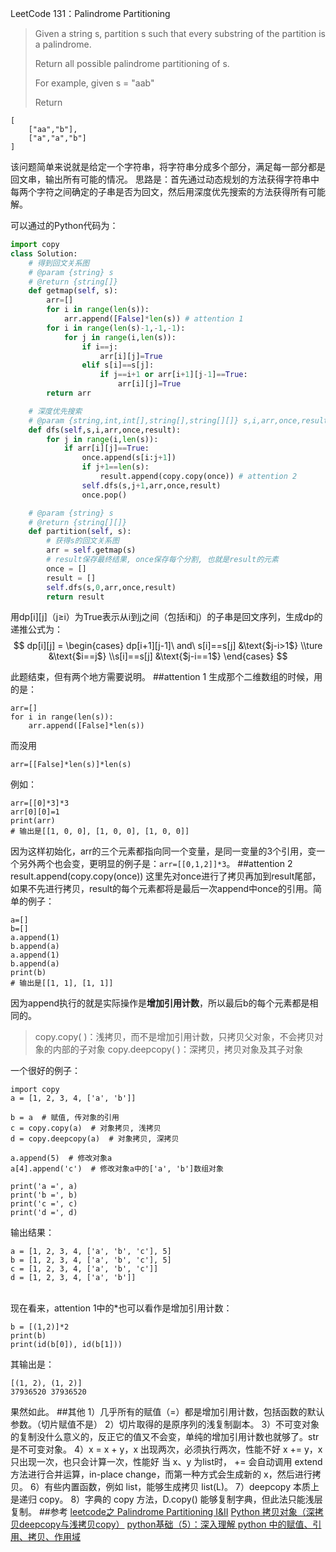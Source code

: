 LeetCode 131：Palindrome Partitioning
> Given a string s, partition s such that every substring of the partition is a palindrome.
> 
> Return all possible palindrome partitioning of s.
> 
>For example, given s = "aab"
>
>Return
>
	[
		["aa","b"],
		["a","a","b"]
	]
>

该问题简单来说就是给定一个字符串，将字符串分成多个部分，满足每一部分都是回文串，输出所有可能的情况。
思路是：首先通过动态规划的方法获得字符串中每两个字符之间确定的子串是否为回文，然后用深度优先搜索的方法获得所有可能解。

可以通过的Python代码为：
```Python
import copy
class Solution:
    # 得到回文关系图
    # @param {string} s
    # @return {string[]}
    def getmap(self, s):
        arr=[]
        for i in range(len(s)):
            arr.append([False]*len(s)) # attention 1
        for i in range(len(s)-1,-1,-1):
            for j in range(i,len(s)):
                if i==j:
                    arr[i][j]=True
                elif s[i]==s[j]:
                    if j==i+1 or arr[i+1][j-1]==True:
                        arr[i][j]=True
        return arr

    # 深度优先搜索
    # @param {string,int,int[],string[],string[][]} s,i,arr,once,result
    def dfs(self,s,i,arr,once,result):
        for j in range(i,len(s)):
            if arr[i][j]==True:
                once.append(s[i:j+1])
                if j+1==len(s):
                    result.append(copy.copy(once)) # attention 2
                self.dfs(s,j+1,arr,once,result)
                once.pop()

    # @param {string} s
    # @return {string[][]}
    def partition(self, s):
        # 获得s的回文关系图
        arr = self.getmap(s)
        # result保存最终结果, once保存每个分割, 也就是result的元素
        once = []
        result = []
        self.dfs(s,0,arr,once,result)
        return result
```
用dp[i][j]（j≥i）为True表示从i到j之间（包括i和j）的子串是回文序列，生成dp的递推公式为：
$$
dp[i][j] = \begin{cases}
dp[i+1][j-1]\ and\ s[i]==s[j] &\text{$j-i>1$}
\\ture &\text{$i==j$}
\\s[i]==s[j] &\text{$j-i==1$}
\end{cases}
$$

此题结束，但有两个地方需要说明。
##attention 1
生成那个二维数组的时候，用的是：

	arr=[]
	for i in range(len(s)):
		arr.append([False]*len(s))
而没用

	arr=[[False]*len(s)]*len(s)
例如：

	arr=[[0]*3]*3
	arr[0][0]=1
	print(arr)
	# 输出是[[1, 0, 0], [1, 0, 0], [1, 0, 0]]
因为这样初始化，arr的三个元素都指向同一个变量，是同一变量的3个引用，变一个另外两个也会变，更明显的例子是：`arr=[[0,1,2]]*3`。
##attention 2
	result.append(copy.copy(once))
这里先对once进行了拷贝再加到result尾部，如果不先进行拷贝，result的每个元素都将是最后一次append中once的引用。简单的例子：

	a=[]
	b=[]
	a.append(1)
	b.append(a)
	a.append(1)
	b.append(a)
	print(b)
	# 输出是[[1, 1], [1, 1]]
因为append执行的就是实际操作是**增加引用计数**，所以最后b的每个元素都是相同的。
>copy.copy( )：浅拷贝，而不是增加引用计数，只拷贝父对象，不会拷贝对象的内部的子对象
>copy.deepcopy( )：深拷贝，拷贝对象及其子对象

一个很好的例子：
```
import copy
a = [1, 2, 3, 4, ['a', 'b']]

b = a  # 赋值, 传对象的引用
c = copy.copy(a)  # 对象拷贝, 浅拷贝
d = copy.deepcopy(a)  # 对象拷贝, 深拷贝

a.append(5)  # 修改对象a
a[4].append('c')  # 修改对象a中的['a', 'b']数组对象

print('a =', a)
print('b =', b)
print('c =', c)
print('d =', d)
```
输出结果：

	a = [1, 2, 3, 4, ['a', 'b', 'c'], 5]
	b = [1, 2, 3, 4, ['a', 'b', 'c'], 5]
	c = [1, 2, 3, 4, ['a', 'b', 'c']]
	d = [1, 2, 3, 4, ['a', 'b']]
<br>
现在看来，attention 1中的*也可以看作是增加引用计数：

	b = [(1,2)]*2
	print(b)
	print(id(b[0]), id(b[1]))
其输出是：

	[(1, 2), (1, 2)]
	37936520 37936520
果然如此。
##其他
1）几乎所有的赋值（=）都是增加引用计数，包括函数的默认参数。（切片赋值不是）
2）切片取得的是原序列的浅复制副本。
3）不可变对象的复制没什么意义的，反正它的值又不会变，单纯的增加引用计数也就够了。str是不可变对象。
4）x = x + y，x 出现两次，必须执行两次，性能不好
x += y，x 只出现一次，也只会计算一次，性能好
当 x、y 为list时， += 会自动调用 extend 方法进行合并运算，in-place change，而第一种方式会生成新的 x，然后进行拷贝。
6）有些内置函数，例如 list，能够生成拷贝 list(L)。
7）deepcopy 本质上是递归 copy。
8）字典的 copy 方法，D.copy() 能够复制字典，但此法只能浅层复制。
##参考
[leetcode之 Palindrome Partitioning I&II](http://blog.csdn.net/yutianzuijin/article/details/16850031)
[Python 拷贝对象（深拷贝deepcopy与浅拷贝copy）](http://www.jb51.net/article/15714.htm)
[python基础（5）：深入理解 python 中的赋值、引用、拷贝、作用域](http://my.oschina.net/leejun2005/blog/145911#OSC_h3_3)